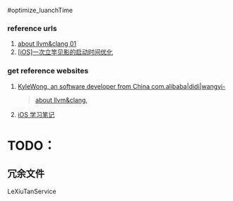#optimize_luanchTime

### reference urls
1. [about llvm&clang 01](https://blog.csdn.net/majiakun1/article/details/79364258)
2. [[iOS]一次立竿见影的启动时间优化](https://www.jianshu.com/p/c1734cbdf39b) 
 

### get reference websites
1. [KyleWong, an software developer from China com.alibaba|didi|wangyi-](https://kangwang1988.github.io/#about)
    
    > [about llvm&clang,](https://kangwang1988.github.io/tech/2016/10/31/write-your-first-clang-plugin.html)   
    

2. [iOS 学习笔记](https://github.com/ming1016/study/wiki)



# TODO：
## 冗余文件
LeXiuTanService



